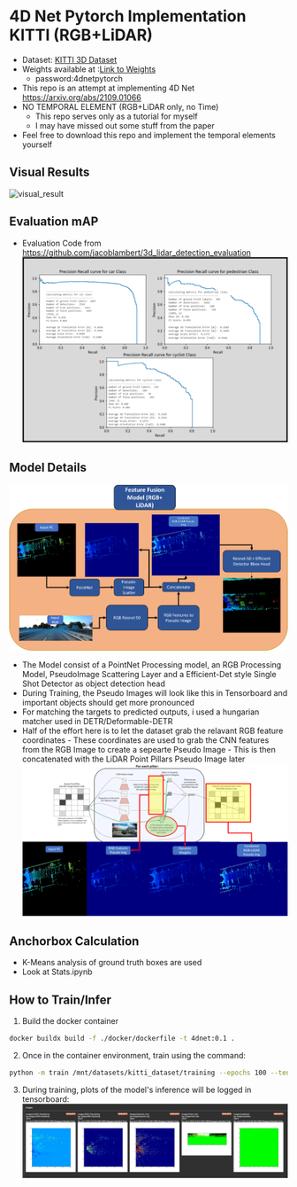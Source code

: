 # 4D Net Pytorch Implementation KITTI (RGB+LiDAR)

- Dataset: [KITTI 3D Dataset](https://www.kaggle.com/datasets/garymk/kitti-3d-object-detection-dataset/data)
- Weights available at :[Link to Weights](https://nextcloud.chan-cloud.com/s/Jk3pDi2gn7z6SNs)
  - password:4dnetpytorch
- This repo is an attempt at implementing 4D Net https://arxiv.org/abs/2109.01066
- NO TEMPORAL ELEMENT (RGB+LiDAR only, no Time)
  - This repo serves only as a tutorial for myself
  - I may have missed out some stuff from the paper
- Feel free to download this repo and implement the temporal elements yourself

## Visual Results

![visual_result](./images/4dnet_visual.png)

## Evaluation mAP

- Evaluation Code from https://github.com/jacoblambert/3d_lidar_detection_evaluation
  ![results](./images/4dnet_results.png)

## Model Details

![4dnet](./images/4dnet2.png)

- The Model consist of a PointNet Processing model, an RGB Processing Model, PseudoImage Scattering Layer and a Efficient-Det style Single Shot Detector as object detection head
- During Training, the Pseudo Images will look like this in Tensorboard and important objects should get more pronounced
- For matching the targets to predicted outputs, i used a hungarian matcher used in DETR/Deformable-DETR
- Half of the effort here is to let the dataset grab the relavant RGB feature coordinates - These coordinates are used to grab the CNN features from the RGB Image to create a sepearte Pseudo Image - This is then concatenated with the LiDAR Point Pillars Pseudo Image later
  ![PseudoImages](./images/pseudoimg.png)

## Anchorbox Calculation

- K-Means analysis of ground truth boxes are used
- Look at Stats.ipynb

## How to Train/Infer

1. Build the docker container

```bash
docker buildx build -f ./docker/dockerfile -t 4dnet:0.1 .
```

2. Once in the container environment, train using the command:

```bash
python -m train /mnt/datasets/kitti_dataset/training --epochs 100 --tensorboard_logs ./tensorboard_logs/training
```

3. During training, plots of the model's inference will be logged in tensorboard:
   ![PseudoImages](./images/tensorboard.png)

